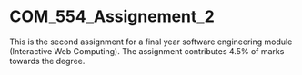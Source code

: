 # COM_554_Assignement_2
This is the second assignment for a final year software engineering module (Interactive Web Computing). The assignment contributes 4.5% of marks towards the degree.
